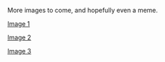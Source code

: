 More images to come, and hopefully even a meme.

[Image 1](https://user-images.githubusercontent.com/67921793/87799331-14642100-c81b-11ea-831d-6618e4e4c361.png)

[Image 2](https://user-images.githubusercontent.com/67921793/87798651-45902180-c81a-11ea-8d16-451b6e033c98.png)

[Image 3](https://user-images.githubusercontent.com/67921793/87798704-53de3d80-c81a-11ea-845d-2317ae8fd553.png)
